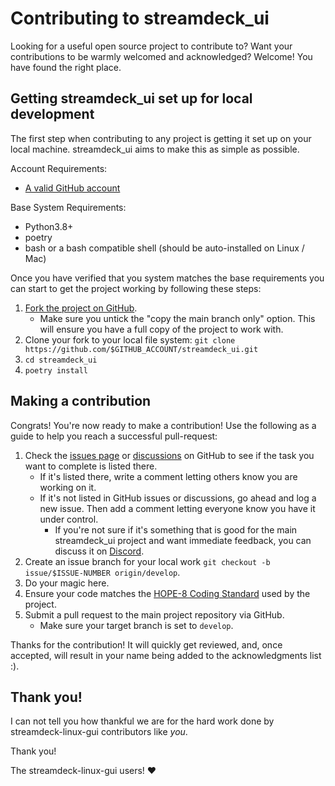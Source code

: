 Contributing to streamdeck_ui
========

Looking for a useful open source project to contribute to?
Want your contributions to be warmly welcomed and acknowledged?
Welcome! You have found the right place.

## Getting streamdeck_ui set up for local development
The first step when contributing to any project is getting it set up on your local machine. streamdeck_ui aims to make this as simple as possible.

Account Requirements:

- [A valid GitHub account](https://github.com/join)

Base System Requirements:

- Python3.8+
- poetry
- bash or a bash compatible shell (should be auto-installed on Linux / Mac)

Once you have verified that you system matches the base requirements you can start to get the project working by following these steps:

1. [Fork the project on GitHub](https://github.com/streamdeck-linux-gui/streamdeck-linux-gui/fork).
    * Make sure you untick the "copy the main branch only" option. This will ensure you have a full copy of the project to work with.
2. Clone your fork to your local file system:
    `git clone https://github.com/$GITHUB_ACCOUNT/streamdeck_ui.git`
3. `cd streamdeck_ui`
4. `poetry install`

## Making a contribution
Congrats! You're now ready to make a contribution! Use the following as a guide to help you reach a successful pull-request:

1. Check the [issues page](https://github.com/streamdeck-linux-gui/streamdeck-linux-gui/issues) or [discussions](https://github.com/streamdeck-linux-gui/streamdeck-linux-gui/discussions) on GitHub to see if the task you want to complete is listed there.
    - If it's listed there, write a comment letting others know you are working on it.
    - If it's not listed in GitHub issues or discussions, go ahead and log a new issue. Then add a comment letting everyone know you have it under control.
        - If you're not sure if it's something that is good for the main streamdeck_ui project and want immediate feedback, you can discuss it on [Discord](https://discord.gg/ZCZesnEj4).
2. Create an issue branch for your local work `git checkout -b issue/$ISSUE-NUMBER origin/develop`.
3. Do your magic here.
4. Ensure your code matches the [HOPE-8 Coding Standard](https://github.com/hugapi/HOPE/blob/master/all/HOPE-8--Style-Guide-for-Hug-Code.md#hope-8----style-guide-for-hug-code) used by the project.
5. Submit a pull request to the main project repository via GitHub.
    * Make sure your target branch is set to `develop`.

Thanks for the contribution! It will quickly get reviewed, and, once accepted, will result in your name being added to the acknowledgments list :).

## Thank you!
I can not tell you how thankful we are for the hard work done by streamdeck-linux-gui contributors like *you*.

Thank you!

The streamdeck-linux-gui users! :heart:
